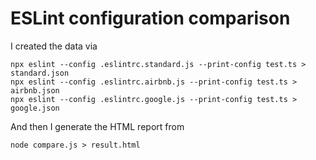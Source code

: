 # ESLint configuration comparison

I created the data via

```shell
npx eslint --config .eslintrc.standard.js --print-config test.ts > standard.json
npx eslint --config .eslintrc.airbnb.js --print-config test.ts > airbnb.json
npx eslint --config .eslintrc.google.js --print-config test.ts > google.json
```

And then I generate the HTML report from

```shell
node compare.js > result.html
```
